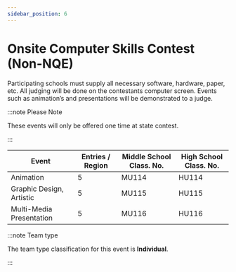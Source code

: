 ```yaml
---
sidebar_position: 6
---
```


# Onsite Computer Skills Contest (Non-NQE)

Participating schools must supply all necessary software, hardware, paper, etc. All judging will be done on the contestants computer screen. Events such as animation’s and presentations will be demonstrated to a judge.

:::note Please Note

These events will only be offered one time at state contest.

:::

| Event                    | Entries / Region | Middle School Class. No. | High School Class. No. |
| ------------------------ | ---------------- | ------------------------ | ---------------------- |
| Animation                | 5                | MU114                    | HU114                  |
| Graphic Design, Artistic | 5                | MU115                    | HU115                  |
| Multi-Media Presentation | 5                | MU116                    | HU116                  |

:::note Team type

The team type classification for this event is **Individual**.

:::
